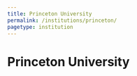 ```yaml
---
title: Princeton University
permalink: /institutions/princeton/
pagetype: institution
---
```


# Princeton University


